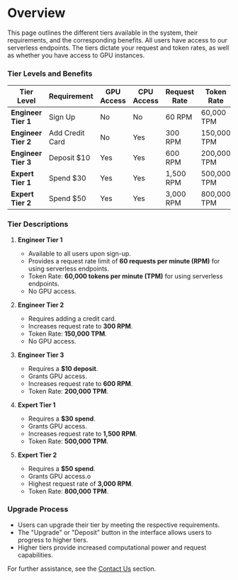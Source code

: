 # Overview

This page outlines the different tiers available in the system, their requirements, and the corresponding benefits. All
users have access to our serverless endpoints. The tiers dictate your request and token rates, as well as
whether you have access to GPU instances.

### **Tier Levels and Benefits**
| Tier Level          | Requirement     | GPU Access | CPU Access | Request Rate | Token Rate  |
|---------------------|-----------------|------------|------------|--------------|-------------|
| **Engineer Tier 1** | Sign Up         | No         | No         | 60 RPM       | 60,000 TPM  |
| **Engineer Tier 2** | Add Credit Card | No         | Yes        | 300 RPM      | 150,000 TPM |
| **Engineer Tier 3** | Deposit $10     | Yes        | Yes        | 600 RPM      | 200,000 TPM |
| **Expert Tier 1**   | Spend $30       | Yes        | Yes        | 1,500 RPM    | 500,000 TPM |
| **Expert Tier 2**   | Spend $50       | Yes        | Yes        | 3,000 RPM    | 800,000 TPM |



### **Tier Descriptions**

1. **Engineer Tier 1**
   - Available to all users upon sign-up.
   - Provides a request rate limit of **60 requests per minute (RPM)** for using serverless endpoints.
   - Token Rate: **60,000 tokens per minute (TPM)** for using serverless endpoints.
   - No GPU access.

2. **Engineer Tier 2**
   - Requires adding a credit card.
   - Increases request rate to **300 RPM**.
   - Token Rate: **150,000 TPM**.
   - No GPU access.

3. **Engineer Tier 3**
   - Requires a **$10 deposit**.
   - Grants GPU access.
   - Increases request rate to **600 RPM**.
   - Token Rate: **200,000 TPM**.

4. **Expert Tier 1**
   - Requires a **$30 spend**.
   - Grants GPU access.
   - Increases request rate to **1,500 RPM**.
   - Token Rate: **500,000 TPM**.

5. **Expert Tier 2**
   - Requires a **$50 spend**.
   - Grants GPU access.o
   - Highest request rate of **3,000 RPM**.
   - Token Rate: **800,000 TPM**.

### **Upgrade Process**
- Users can upgrade their tier by meeting the respective requirements.
- The "Upgrade" or "Deposit" button in the interface allows users to progress to higher tiers.
- Higher tiers provide increased computational power and request capabilities.

For further assistance, see the [Contact Us](../Contact_Us/README.md) section.
